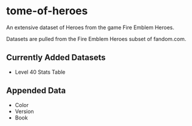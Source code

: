 # tome-of-heroes

An extensive dataset of Heroes from the game Fire Emblem Heroes.

Datasets are pulled from the Fire Emblem Heroes subset of fandom.com.

## Currently Added Datasets

- Level 40 Stats Table

## Appended Data

- Color
- Version
- Book
